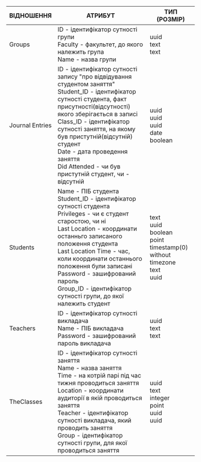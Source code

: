 | ВІДНОШЕННЯ | АТРИБУТ | ТИП (РОЗМІР) |
|-----------------|---------------------------------------------------------------------------------------------------------------------------------------------------------------------------------------------------------------------------------------------------------------------------------------------------------------------------------------------------------------|-----------------------------------------------------------------|
| Groups | ID - ідентифікатор сутності групи <br>Faculty - факультет, до якого належить група <br>Name - назва групи | uuid <br>text <br>text |
| Journal Entries | ID - ідентифікатор сутності запису "про відвідування студентом заняття" <br>Student_ID - ідентифікатор сутності студента, факт присутності(відсутності) якого зберігається в записі <br>Class_ID - ідентифікатор сутності заняття, на якому був пристутній(відсутній) студент <br>Date - дата проведення заняття <br>Did Attended - чи був пристутній студент, чи - відсутній | uuid <br>uuid <br>uuid <br>date <br>boolean |
| Students | Name - ПІБ студента <br>Student_ID - ідентифікатор сутності студента <br>Privileges - чи є студент старостою, чи ні <br>Last Location - координати останньго записаного положення студента <br>Last Location Time - час, коли координати останнього положення були записані <br>Password - зашифрований пароль <br>Group_ID - ідентифікатор сутності групи, до якої належить студент | text <br>uuid <br>boolean <br>point timestamp(0) without timezone <br>text <br>uuid |
| Teachers | ID - ідентифікатор сутності викладача <br>Name - ПІБ викладача <br>Password - зашифрований пароль викладача | uuid <br>text <br>text |
| TheClasses | ID - ідентифікатор сутності заняття <br>Name - назва заняття <br>Time - на котрій парі під час тижня проводиться заняття <br>Location - координати аудиторії в якій проводиться заняття <br>Teacher - ідентифікатор сутності викладача, який проводить заняття <br>Group - ідентифікатор сутності групи, для якої проводиться заняття | uuid <br>text <br>integer <br>point <br>uuid <br>uuid |
